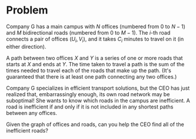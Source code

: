 # Problem

Company G has a main campus with $N$ offices (numbered from $0$ to $N - 1$) and $M$ bidirectional roads (numbered from $0$ to $M - 1$). The $i$-th road connects a pair of offices $(U_i, V_i)$, and it takes $C_i$ minutes to travel on it (in either direction).

A path between two offices $X$ and $Y$ is a series of one or more roads that starts at $X$ and ends at $Y$. The time taken to travel a path is the sum of the times needed to travel each of the roads that make up the path. (It's guaranteed that there is at least one path connecting any two offices.)

Company G specializes in efficient transport solutions, but the CEO has just realized that, embarrassingly enough, its own road network may be suboptimal! She wants to know which roads in the campus are inefficient. A road is inefficient if and only if it is not included in any shortest paths between any offices.

Given the graph of offices and roads, can you help the CEO find all of the inefficient roads?

